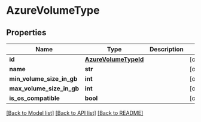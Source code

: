 # AzureVolumeType

## Properties
Name | Type | Description | Notes
------------ | ------------- | ------------- | -------------
**id** | [**AzureVolumeTypeId**](AzureVolumeTypeId.md) |  | [optional] 
**name** | **str** |  | [optional] 
**min_volume_size_in_gb** | **int** |  | [optional] 
**max_volume_size_in_gb** | **int** |  | [optional] 
**is_os_compatible** | **bool** |  | [optional] 

[[Back to Model list]](../README.md#documentation-for-models) [[Back to API list]](../README.md#documentation-for-api-endpoints) [[Back to README]](../README.md)


